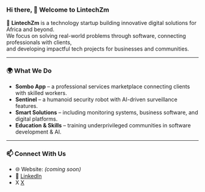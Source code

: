 ### Hi there, 👋 Welcome to **LintechZm**

🚀 **LintechZm** is a technology startup building innovative digital solutions for Africa and beyond.  
We focus on solving real-world problems through software, connecting professionals with clients,  
and developing impactful tech projects for businesses and communities.  

---

### 🌍 What We Do  
- **Sombo App** – a professional services marketplace connecting clients with skilled workers.  
- **Sentinel** – a humanoid security robot with AI-driven surveillance features.  
- **Smart Solutions** – including monitoring systems, business software, and digital platforms.  
- **Education & Skills** – training underprivileged communities in software development & AI.  

---


### 📫 Connect With Us  
- 🌐 Website: *(coming soon)*  
- 💼 [LinkedIn](https://www.linkedin.com/company/lintechzm)  
- X [X](https://www.x.com/lintechzm)  
